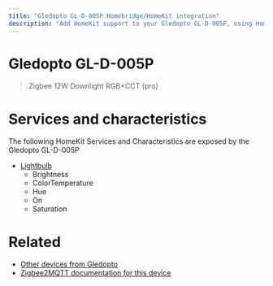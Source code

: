 ```yaml
---
title: "Gledopto GL-D-005P Homebridge/HomeKit integration"
description: "Add HomeKit support to your Gledopto GL-D-005P, using Homebridge, Zigbee2MQTT and homebridge-z2m."
---
```

<!---
This file has been GENERATED using src/docgen/docgen.ts
DO NOT EDIT THIS FILE MANUALLY!
-->
# Gledopto GL-D-005P
> Zigbee 12W Downlight RGB+CCT (pro)


# Services and characteristics
The following HomeKit Services and Characteristics are exposed by
the Gledopto GL-D-005P

* [Lightbulb](../../light.md)
  * Brightness
  * ColorTemperature
  * Hue
  * On
  * Saturation


# Related
* [Other devices from Gledopto](../index.md#gledopto)
* [Zigbee2MQTT documentation for this device](https://www.zigbee2mqtt.io/devices/GL-D-005P.html)